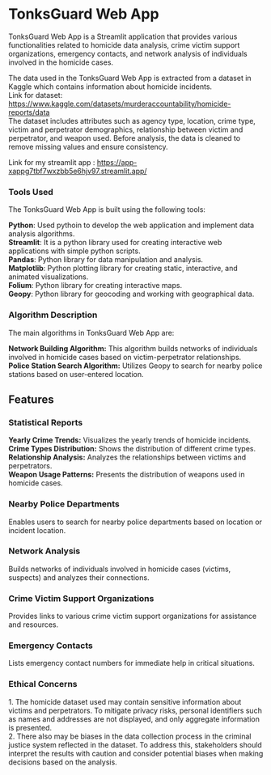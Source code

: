 <h1>TonksGuard Web App</h1>

TonksGuard Web App is a Streamlit application that provides various functionalities related to homicide data analysis, crime victim support organizations, emergency contacts, and network analysis of individuals involved in the homicide cases.

The data used in the TonksGuard Web App is extracted from a dataset in Kaggle which contains information about homicide incidents.<br />
Link for dataset: https://www.kaggle.com/datasets/murderaccountability/homicide-reports/data<br />
The dataset includes attributes such as agency type, location, crime type, victim and perpetrator demographics, relationship between victim and perpetrator, and weapon used. Before analysis, the data is cleaned to remove missing values and ensure consistency.

Link for my streamlit app : https://app-xappg7tbf7wxzbb5e6hjv97.streamlit.app/

<h3>Tools Used</h3>
The TonksGuard Web App is built using the following tools:

<b>Python</b>: Used pythoin to develop the web application and implement data analysis algorithms. <br />
<b>Streamlit</b>: It is a python library used for creating interactive web applications with simple python scripts.<br />
<b>Pandas</b>: Python library for data manipulation and analysis.<br />
<b>Matplotlib</b>: Python plotting library for creating static, interactive, and animated visualizations.<br />
<b>Folium</b>: Python library for creating interactive maps.<br />
<b>Geopy</b>: Python library for geocoding and working with geographical data.

<h3>Algorithm Description</h3>
The main algorithms in TonksGuard Web App are:

<b>Network Building Algorithm:</b> This algorithm builds networks of individuals involved in homicide cases based on victim-perpetrator relationships.<br />
<b>Police Station Search Algorithm:</b> Utilizes Geopy to search for nearby police stations based on user-entered location.

<h2>Features</h2>

<h3>Statistical Reports</h3>

<b>Yearly Crime Trends:</b> Visualizes the yearly trends of homicide incidents.<br />
<b>Crime Types Distribution:</b> Shows the distribution of different crime types.<br />
<b>Relationship Analysis:</b> Analyzes the relationships between victims and perpetrators.<br />
<b>Weapon Usage Patterns:</b> Presents the distribution of weapons used in homicide cases.

<h3>Nearby Police Departments</h3>
Enables users to search for nearby police departments based on location or incident location.

<h3>Network Analysis</h3>
Builds networks of individuals involved in homicide cases (victims, suspects) and analyzes their connections.

<h3>Crime Victim Support Organizations</h3>
Provides links to various crime victim support organizations for assistance and resources.

<h3>Emergency Contacts</h3>
Lists emergency contact numbers for immediate help in critical situations.

<h3>Ethical Concerns</h3>
1. The homicide dataset used may contain sensitive information about victims and perpetrators. To mitigate privacy risks, personal identifiers such as names and addresses are not displayed, and only aggregate information is presented.<br />
2. There also may be biases in the data collection process in the criminal justice system reflected in the dataset. To address this, stakeholders should interpret the results with caution and consider potential biases when making decisions based on the analysis.


